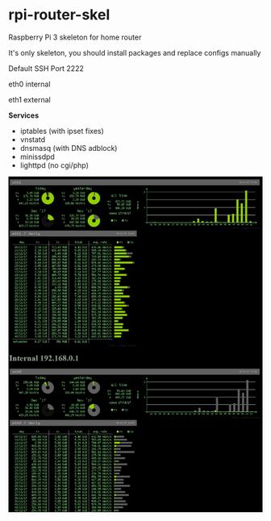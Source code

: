 # rpi-router-skel
Raspberry Pi 3 skeleton for home router

It's only skeleton, you should install packages and replace configs manually

Default SSH Port 2222

eth0 internal

eth1 external

**Services**

* iptables (with ipset fixes)
* vnstatd
* dnsmasq (with DNS adblock)
* minissdpd
* lighttpd (no cgi/php)

![Screenshot](screenshot.png)


